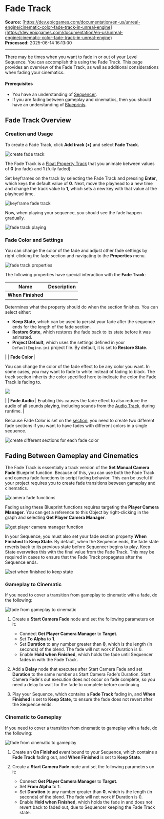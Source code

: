 # Fade Track

**Source:** [https://dev.epicgames.com/documentation/en-us/unreal-engine/cinematic-color-fade-track-in-unreal-engine](https://dev.epicgames.com/documentation/en-us/unreal-engine/cinematic-color-fade-track-in-unreal-engine)  
**Processed:** 2025-06-14 16:13:00

---

There may be times when you want to fade in or out of your Level Sequence. You can accomplish this using the Fade Track. This page provides an overview of the Fade Track, as well as additional considerations when fading your cinematics.

#### Prerequisites

-   You have an understanding of [Sequencer](/documentation/en-us/unreal-engine/sequencer-cinematic-editor-unreal-engine).
-   If you are fading between gameplay and cinematics, then you should have an understanding of [Blueprints](/documentation/en-us/unreal-engine/blueprints-visual-scripting-in-unreal-engine).

## Fade Track Overview

### Creation and Usage

To create a Fade Track, click **Add track (+)** and select **Fade Track**.

![create fade track](https://d1iv7db44yhgxn.cloudfront.net/documentation/images/65bf0e8d-2e87-49b4-bfe5-1895d717d344/create1.png)

The Fade Track is a [Float Property Track](/documentation/en-us/unreal-engine/cinematic-transform-and-property-tracks-in-unreal-engine#float) that you animate between values of **0** (no fade) and **1** (fully faded).

Set keyframes on the track by selecting the Fade Track and pressing **Enter**, which keys the default value of **0**. Next, move the playhead to a new time and change the track value to **1**, which sets a new key with that value at the playhead time.

![keyframe fade track](https://d1iv7db44yhgxn.cloudfront.net/documentation/images/d0219568-5fa4-422c-a537-fc9bba54f02a/create2.gif)

Now, when playing your sequence, you should see the fade happen gradually.

![fade track playing](https://d1iv7db44yhgxn.cloudfront.net/documentation/images/88c335b1-0427-49d1-8e68-1cb4cede45f2/create3.gif)

### Fade Color and Settings

You can change the color of the fade and adjust other fade settings by right-clicking the fade section and navigating to the **Properties** menu.

![fade track properties](https://d1iv7db44yhgxn.cloudfront.net/documentation/images/f82b45c5-7a32-499f-bccd-4e3d012ce3ec/properties1.png)

The following properties have special interaction with the **Fade Track**:

| Name | Description |
| --- | --- |
| **When Finished** | 
Determines what the property should do when the section finishes. You can select either:

-   **Keep State**, which can be used to persist your fade after the sequence ends for the length of the fade section.
-   **Restore State**, which restores the fade back to its state before it was animated.
-   **Project Default**, which uses the settings defined in your `DefaultEngine.ini` project file. By default, it is set to **Restore State**.



 |
| **Fade Color** | 

You can change the color of the fade effect to be any color you want. In some cases, you may want to fade to white instead of fading to black. The track section inherits the color specified here to indicate the color the Fade Track is fading to.

![](https://d1iv7db44yhgxn.cloudfront.net/documentation/images/0c3e5f76-c45c-4e7f-8c57-ecfb341b8d4b/properties2.gif)

 |
| **Fade Audio** | Enabling this causes the fade effect to also reduce the audio of all sounds playing, including sounds from the [Audio Track](/documentation/en-us/unreal-engine/cinematic-audio-track-in-unreal-engine), during runtime. |

Because Fade Color is set on the [section](/documentation/en-us/unreal-engine/creating-animation-keyframes-in-unreal-engine#sections), you need to create two different fade sections if you want to have fades with different colors in a single sequence.

![create different sections for each fade color](https://d1iv7db44yhgxn.cloudfront.net/documentation/images/41fa5a44-3996-48e8-8031-9ef6b756d324/colornote.png)

## Fading Between Gameplay and Cinematics

The Fade Track is essentially a track version of the **Set Manual Camera Fade** Blueprint function. Because of this, you can use both the Fade Track and camera fade functions to script fading behavior. This can be useful if your project requires you to create fade transitions between gameplay and cinematics.

![camera fade functions](https://d1iv7db44yhgxn.cloudfront.net/documentation/images/93b8c2b2-6e8d-4e1f-858f-a7d737e17f59/transition1.png)

Fading using these Blueprint functions requires targeting the **Player Camera Manager**. You can get a reference to this Object by right-clicking in the graph and selecting **Get Player Camera Manager**.

![get player camera manager function](https://d1iv7db44yhgxn.cloudfront.net/documentation/images/c0a7c217-217a-407d-81af-916d42aa6e4b/transition2.png)

In your Sequence, you must also set your fade section property **When Finished** to **Keep State**. By default, when the Sequence ends, the fade state reverts back to its previous state before Sequencer begins to play. Keep State overwrites this with the final value from the Fade Track. This may be required in cases to ensure that the Fade Track propagates after the Sequence ends.

![set when finished to keep state](https://d1iv7db44yhgxn.cloudfront.net/documentation/images/255fe40e-e6de-4690-892a-5c64639f283a/transition4.png)

### Gameplay to Cinematic

If you need to cover a transition from gameplay to cinematic with a fade, do the following:

![fade from gameplay to cinematic](https://d1iv7db44yhgxn.cloudfront.net/documentation/images/b9b3d9b3-2b37-4299-a4e3-ec1bd48a7c1c/transition3.png)

1.  Create a **Start Camera Fade** node and set the following parameters on it:
    
    -   Connect **Get Player Camera Manager** to **Target**.
    -   Set **To Alpha** to **1**.
    -   Set **Duration** to any number greater than **0**, which is the length (in seconds) of the blend. The fade will not work if Duration is 0.
    -   Enable **Hold when Finished**, which holds the fade until Sequencer fades in with the Fade Track.
    
2.  Add a **Delay** node that executes after Start Camera Fade and set **Duration** to the same number as Start Camera Fade's Duration. Start Camera Fade's out execution does not occur on fade complete, so you need a delay to wait for the fade to complete before continuing.
3.  Play your Sequence, which contains a **Fade Track** fading in, and **When Finished** is set to **Keep State**, to ensure the fade does not revert after the Sequence ends.

### Cinematic to Gameplay

If you need to cover a transition from cinematic to gameplay with a fade, do the following:

![fade from cinematic to gameplay](https://d1iv7db44yhgxn.cloudfront.net/documentation/images/6a8359e9-22a8-4013-b05f-56abcaca2e15/transition5.png)

1.  Create an **On Finished** event bound to your Sequence, which contains a **Fade Track** fading out, and **When Finished** is set to **Keep State**.
2.  Create a **Start Camera Fade** node and set the following parameters on it:
    
    -   Connect **Get Player Camera Manager** to **Target**.
    -   Set **From Alpha** to **1**.
    -   Set **Duration** to any number greater than **0**, which is the length (in seconds) of the blend. The fade will not work if Duration is 0.
    -   Enable **Hold when Finished**, which holds the fade in and does not revert back to faded out, due to Sequencer keeping the Fade Track state.